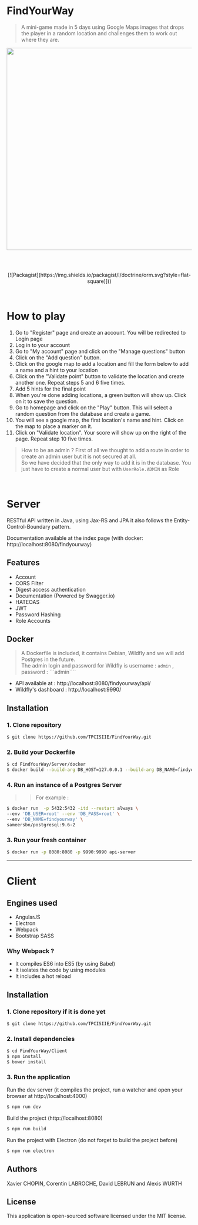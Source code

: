 # FindYourWay
> A mini-game made in 5 days using Google Maps images that drops the player in a random location and challenges them to work out where they are.

<p align="center"><img style="margin-bottom:3em;" width="550px"src="http://geoawesomeness.com/wp-content/uploads/2015/08/GeoGuessr-image-Geoawesomeness.jpg">
<br> <br>
[![Packagist](https://img.shields.io/packagist/l/doctrine/orm.svg?style=flat-square)]()  
</p>  <br>


# How to play
1. Go to "Register" page and create an account. You will be redirected to Login page
2. Log in to your account
3. Go to "My account" page and click on the "Manage questions" button
4. Click on the "Add question" button.
5. Click on the google map to add a location and fill the form below to add a name and a hint to your location
6. Click on the "Validate point" button to validate the location and create another one. Repeat steps 5 and 6 five times.
7. Add 5 hints for the final point
8. When you're done adding locations, a green button will show up. Click on it to save the question.
9. Go to homepage and click on the "Play" button. This will select a random question from the database and create a game.
10. You will see a google map, the first location's name and hint. Click on the map to place a marker on it.
11. Click on "Validate location". Your score will show up on the right of the page. Repeat step 10 five times.

> How to be an admin ?
First of all we thought to add a route in order to create an admin user but it is not secured at all. <br/>
So we have decided that the only way to add it is in the database. You just have to create a normal user but with ```UserRole.ADMIN``` as Role

<br/>

# Server
RESTful API written in Java, using Jax-RS and JPA it also follows the Entity-Control-Boundary pattern.

Documentation available at the index page (with docker: http://localhost:8080/findyourway)

## Features
- Account
- CORS Filter
- Digest access authentication
- Documentation (Powered by Swagger.io)
- HATEOAS
- JWT
- Password Hashing
- Role Accounts

## Docker
> A Dockerfile is included, it contains Debian, Wildfly and we will add Postgres in the future. <br/>
The admin login and password for Wildfly is username : ```admin``` , password : ```admin````

- API available at :  http://localhost:8080/findyourway/api/
- Wildfly's dashboard :  http://localhost:9990/

## Installation
### 1. Clone repository
```bash
$ git clone https://github.com/TPCISIIE/FindYourWay.git
```

### 2. Build your Dockerfile
```bash
$ cd FindYourWay/Server/docker
$ docker build --build-arg DB_HOST=127.0.0.1 --build-arg DB_NAME=findyourway --build-arg DB_USER=root --build-arg DB_PASS=root --tag api-server .
```

### 4. Run an instance of a Postgres Server
>> For example : 

```bash
$ docker run  -p 5432:5432 -itd --restart always \
--env 'DB_USER=root' --env 'DB_PASS=root' \
--env 'DB_NAME=findyourway' \
sameersbn/postgresql:9.6-2
```
### 3. Run your fresh container
```bash
$ docker run -p 8080:8080 -p 9990:9990 api-server
```

<hr>

# Client

## Engines used
- AngularJS
- Electron
- Webpack
- Bootstrap SASS

### Why Webpack ?
- It compiles ES6 into ES5 (by using Babel)
- It isolates the code by using modules
- It includes a hot reload

## Installation
### 1. Clone repository if it is done yet
```bash
$ git clone https://github.com/TPCISIIE/FindYourWay.git
```

### 2. Install dependencies
```bash
$ cd FindYourWay/Client
$ npm install
$ bower install
```

### 3. Run the application

Run the dev server (it compiles the project, run a watcher and open your browser at http://localhost:4000)
``` bash
$ npm run dev
```

Build the project (http://localhost:8080)
``` bash
$ npm run build
```

Run the project with Electron (do not forget to build the project before)
``` bash
$ npm run electron
```

## Authors
Xavier CHOPIN, Corentin LABROCHE, David LEBRUN and Alexis WURTH

## License
This application is open-sourced software licensed under the MIT license.
